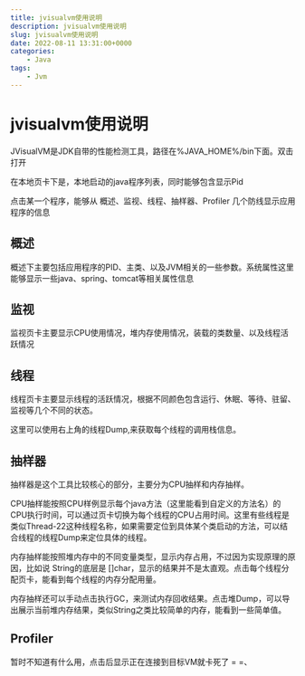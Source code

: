 ```yaml
---
title: jvisualvm使用说明
description: jvisualvm使用说明
slug: jvisualvm使用说明
date: 2022-08-11 13:31:00+0000
categories:
    - Java
tags:
    - Jvm
---
```


# jvisualvm使用说明



JVisualVM是JDK自带的性能检测工具，路径在%JAVA_HOME%/bin下面。双击打开

在本地页卡下是，本地启动的java程序列表，同时能够包含显示Pid

点击某一个程序，能够从 概述、监视、线程、抽样器、Profiler 几个防线显示应用程序的信息

## 概述

概述下主要包括应用程序的PID、主类、以及JVM相关的一些参数。系统属性这里能够显示一些java、spring、tomcat等相关属性信息

## 监视

监视页卡主要显示CPU使用情况，堆内存使用情况，装载的类数量、以及线程活跃情况

## 线程

线程页卡主要显示线程的活跃情况，根据不同颜色包含运行、休眠、等待、驻留、监视等几个不同的状态。

这里可以使用右上角的线程Dump,来获取每个线程的调用栈信息。

## 抽样器

抽样器是这个工具比较核心的部分，主要分为CPU抽样和内存抽样。

CPU抽样能按照CPU样例显示每个java方法（这里能看到自定义的方法名）的CPU执行时间，可以通过页卡切换为每个线程的CPU占用时间。这里有些线程是类似Thread-22这种线程名称，如果需要定位到具体某个类启动的方法，可以结合线程的线程Dump来定位具体的线程。

内存抽样能按照堆内存中的不同变量类型，显示内存占用，不过因为实现原理的原因，比如说 String的底层是 []char，显示的结果并不是太直观。点击每个线程分配页卡，能看到每个线程的内存分配用量。

内存抽样还可以手动点击执行GC，来测试内存回收结果。点击堆Dump，可以导出展示当前堆内存结果，类似String之类比较简单的内存，能看到一些简单值。

## Profiler

暂时不知道有什么用，点击后显示正在连接到目标VM就卡死了 = =、



